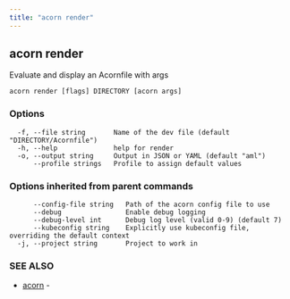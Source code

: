 ```yaml
---
title: "acorn render"
---
```

## acorn render

Evaluate and display an Acornfile with args

```
acorn render [flags] DIRECTORY [acorn args]
```

### Options

```
  -f, --file string       Name of the dev file (default "DIRECTORY/Acornfile")
  -h, --help              help for render
  -o, --output string     Output in JSON or YAML (default "aml")
      --profile strings   Profile to assign default values
```

### Options inherited from parent commands

```
      --config-file string   Path of the acorn config file to use
      --debug                Enable debug logging
      --debug-level int      Debug log level (valid 0-9) (default 7)
      --kubeconfig string    Explicitly use kubeconfig file, overriding the default context
  -j, --project string       Project to work in
```

### SEE ALSO

* [acorn](acorn.md)	 - 


